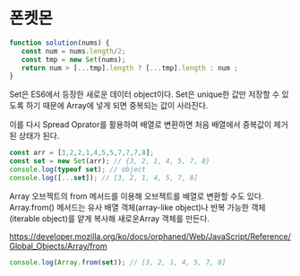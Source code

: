 # 폰켓몬

```js
function solution(nums) {
   const num = nums.length/2;
   const tmp = new Set(nums);
   return num > [...tmp].length ? [...tmp].length : num ; 
}
```
Set은 ES6에서 등장한 새로운 데이터 object이다. Set은 unique한 값만 저장할 수 있도록 하기 때문에 Array에 넣게 되면 중복되는 값이 사라진다.  

이를 다시 Spread Oprator를 활용하여 배열로 변환하면 처음 배열에서 중복값이 제거된 상태가 된다. 
```js
const arr = [3,2,2,1,4,5,5,7,7,7,8];
const set = new Set(arr); // {3, 2, 1, 4, 5, 7, 8}
console.log(typeof set); // object
console.log([...set]); // [3, 2, 1, 4, 5, 7, 8] 
```
Array 오브젝트의 from 메서드를 이용해 오브젝트를 배열로 변환할 수도 있다. Array.from() 메서드는 유사 배열 객체(array-like object)나 반복 가능한 객체(iterable object)를 얕게 복사해 새로운Array 객체를 만든다.
  
https://developer.mozilla.org/ko/docs/orphaned/Web/JavaScript/Reference/Global_Objects/Array/from 
```js
console.log(Array.from(set)); // [3, 2, 1, 4, 5, 7, 8] 
```






